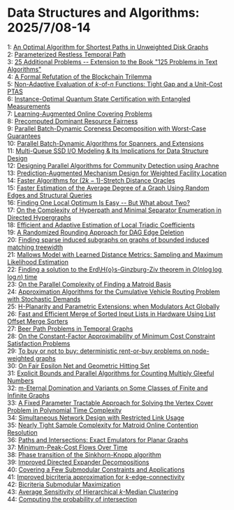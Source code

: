 # Data Structures and Algorithms: 2025/7/08-14  
1: [An Optimal Algorithm for Shortest Paths in Unweighted Disk Graphs](https://doi.org/10.48550/arXiv.2507.05569)  
2: [Parameterized Restless Temporal Path](https://doi.org/10.48550/arXiv.2507.05760)  
3: [25 Additional Problems -- Extension to the Book "125 Problems in Text Algorithms"](https://doi.org/10.48550/arXiv.2507.05770)  
4: [A Formal Refutation of the Blockchain Trilemma](https://doi.org/10.48550/arXiv.2507.05809)  
5: [Non-Adaptive Evaluation of $k$-of-$n$ Functions: Tight Gap and a Unit-Cost PTAS](https://doi.org/10.48550/arXiv.2507.05877)  
6: [Instance-Optimal Quantum State Certification with Entangled Measurements](https://doi.org/10.48550/arXiv.2507.06010)  
7: [Learning-Augmented Online Covering Problems](https://doi.org/10.48550/arXiv.2507.06032)  
8: [Precomputed Dominant Resource Fairness](https://doi.org/10.48550/arXiv.2507.08846)  
9: [Parallel Batch-Dynamic Coreness Decomposition with Worst-Case Guarantees](https://doi.org/10.48550/arXiv.2507.06334)  
10: [Parallel Batch-Dynamic Algorithms for Spanners, and Extensions](https://doi.org/10.48550/arXiv.2507.06338)  
11: [Multi-Queue SSD I/O Modeling & Its Implications for Data Structure Design](https://doi.org/10.48550/arXiv.2507.06349)  
12: [Designing Parallel Algorithms for Community Detection using Arachne](https://doi.org/10.48550/arXiv.2507.06471)  
13: [Prediction-Augmented Mechanism Design for Weighted Facility Location](https://doi.org/10.48550/arXiv.2507.06509)  
14: [Faster Algorithms for $(2k-1)$-Stretch Distance Oracles](https://doi.org/10.48550/arXiv.2507.06721)  
15: [Faster Estimation of the Average Degree of a Graph Using Random Edges and Structural Queries](https://doi.org/10.48550/arXiv.2507.06925)  
16: [Finding One Local Optimum Is Easy -- But What about Two?](https://doi.org/10.48550/arXiv.2507.07524)  
17: [On the Complexity of Hyperpath and Minimal Separator Enumeration in Directed Hypergraphs](https://doi.org/10.48550/arXiv.2507.07528)  
18: [Efficient and Adaptive Estimation of Local Triadic Coefficients](https://doi.org/10.48550/arXiv.2507.07536)  
19: [A Randomized Rounding Approach for DAG Edge Deletion](https://doi.org/10.48550/arXiv.2507.07943)  
20: [Finding sparse induced subgraphs on graphs of bounded induced matching treewidth](https://doi.org/10.48550/arXiv.2507.07975)  
21: [Mallows Model with Learned Distance Metrics: Sampling and Maximum Likelihood Estimation](https://doi.org/10.48550/arXiv.2507.08108)  
22: [Finding a solution to the Erd\H{o}s-Ginzburg-Ziv theorem in $O(n\log\log\log n)$ time](https://doi.org/10.48550/arXiv.2507.08139)  
23: [On the Parallel Complexity of Finding a Matroid Basis](https://doi.org/10.48550/arXiv.2507.08194)  
24: [Approximation Algorithms for the Cumulative Vehicle Routing Problem with Stochastic Demands](https://doi.org/10.48550/arXiv.2507.08316)  
25: [H-Planarity and Parametric Extensions: when Modulators Act Globally](https://doi.org/10.48550/arXiv.2507.08541)  
26: [Fast and Efficient Merge of Sorted Input Lists in Hardware Using List Offset Merge Sorters](https://doi.org/10.48550/arXiv.2507.08658)  
27: [Beer Path Problems in Temporal Graphs](https://doi.org/10.48550/arXiv.2507.08685)  
28: [On the Constant-Factor Approximability of Minimum Cost Constraint Satisfaction Problems](https://doi.org/10.48550/arXiv.2507.08693)  
29: [To buy or not to buy: deterministic rent-or-buy problems on node-weighted graphs](https://doi.org/10.48550/arXiv.2507.08698)  
30: [On Fair Epsilon Net and Geometric Hitting Set](https://doi.org/10.48550/arXiv.2507.08758)  
31: [Explicit Bounds and Parallel Algorithms for Counting Multiply Gleeful Numbers](https://doi.org/10.48550/arXiv.2507.09012)  
32: [m-Eternal Domination and Variants on Some Classes of Finite and Infinite Graphs](https://doi.org/10.48550/arXiv.2507.09283)  
33: [A Fixed Parameter Tractable Approach for Solving the Vertex Cover Problem in Polynomial Time Complexity](https://doi.org/10.48550/arXiv.2507.09377)  
34: [Simultaneous Network Design with Restricted Link Usage](https://doi.org/10.48550/arXiv.2507.09426)  
35: [Nearly Tight Sample Complexity for Matroid Online Contention Resolution](https://doi.org/10.48550/arXiv.2507.09507)  
36: [Paths and Intersections: Exact Emulators for Planar Graphs](https://doi.org/10.48550/arXiv.2507.09620)  
37: [Minimum-Peak-Cost Flows Over Time](https://doi.org/10.48550/arXiv.2507.09688)  
38: [Phase transition of the Sinkhorn-Knopp algorithm](https://doi.org/10.48550/arXiv.2507.09711)  
39: [Improved Directed Expander Decompositions](https://doi.org/10.48550/arXiv.2507.09729)  
40: [Covering a Few Submodular Constraints and Applications](https://doi.org/10.48550/arXiv.2507.09879)  
41: [Improved bicriteria approximation for $k$-edge-connectivity](https://doi.org/10.48550/arXiv.2507.10125)  
42: [Bicriteria Submodular Maximization](https://doi.org/10.48550/arXiv.2507.10248)  
43: [Average Sensitivity of Hierarchical $k$-Median Clustering](https://doi.org/10.48550/arXiv.2507.10296)  
44: [Computing the probability of intersection](https://doi.org/10.48550/arXiv.2507.10329)  